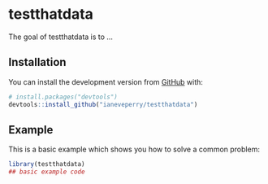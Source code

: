 
<!-- README.md is generated from README.Rmd. Please edit that file -->

# testthatdata

<!-- badges: start -->
<!-- badges: end -->

The goal of testthatdata is to …

## Installation

You can install the development version from
[GitHub](https://github.com/) with:

``` r
# install.packages("devtools")
devtools::install_github("ianeveperry/testthatdata")
```

## Example

This is a basic example which shows you how to solve a common problem:

``` r
library(testthatdata)
## basic example code
```
